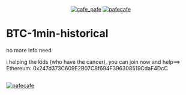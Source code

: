 <p align="center"> 
  <a href="https://twitter.com/cafe_pafe" target="blank"><img src="https://img.shields.io/twitter/follow/cafe_pafe?logo=twitter&style=plastic&labelColor=334455" alt="cafe_pafe" /></a> 
<a href="https://youtube.com/pafecafe" target="blank"><img src="https://img.shields.io/badge/youtube-watch-red/follow/cafe_pafe?logo=youtube&style=plastic&logoColor=red&labelColor=334455" alt="pafecafe" /></a> 
</p>

##

# BTC-1min-historical
 no more info need


i helping the kids (who have the cancer), you can join now and help==> Ethereum: 0x247d373C609E2B07C8f694F396308519CdaF4DcC

##
<a href="https://img.shields.io/github/license/mosi-sol/BTC-1min-historical" target="blank"><img src="https://img.shields.io/github/license/mosi-sol/BTC-1min-historical" alt="pafecafe" /></a> 

